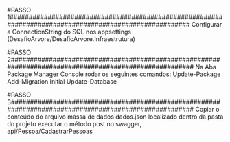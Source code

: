 #PASSO 1########################################################################################################
Configurar a ConnectionString do SQL nos appsettings (DesafioArvore/DesafioArvore.Infraestrutura)

#PASSO 2########################################################################################################
Na Aba Package Manager Console rodar os seguintes comandos:
Update-Package
Add-Migration Initial
Update-Database

#PASSO 3########################################################################################################
Copiar o conteúdo do arquivo massa de dados dados.json localizado dentro da pasta do projeto
executar o método post no swagger, api/Pessoa/CadastrarPessoas